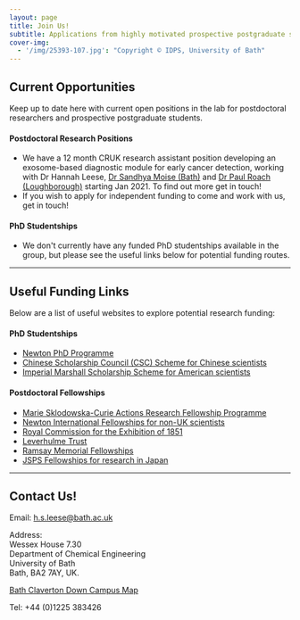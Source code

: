 ```yaml
---
layout: page
title: Join Us!
subtitle: Applications from highly motivated prospective postgraduate students and researchers welcome at any time.
cover-img:
  - '/img/25393-107.jpg': "Copyright © IDPS, University of Bath"
---
```


## Current Opportunities

Keep up to date here with current open positions in the lab for postdoctoral researchers and prospective postgraduate students.

#### Postdoctoral Research Positions

* We have a 12 month CRUK research assistant position developing an exosome-based diagnostic module for early cancer detection, working with Dr Hannah Leese, [Dr Sandhya Moise (Bath)](https://researchportal.bath.ac.uk/en/persons/sandhya-moise) and [Dr Paul Roach (Loughborough)](https://www.lboro.ac.uk/departments/chemistry/staff/academic-research/paul-roach/) starting Jan 2021. To find out more get in touch!
* If you wish to apply for independent funding to come and work with us, get in touch!

#### PhD Studentships

* We don't currently have any funded PhD studentships available in the group, but please see the useful links below for potential funding routes.

<hr>

## Useful Funding Links

Below are a list of useful websites to explore potential research funding:

#### PhD Studentships
- [Newton PhD Programme](https://www.britishcouncil.org/education/science/newton-phd-programme)
- [Chinese Scholarship Council (CSC) Scheme for Chinese scientists](https://www.bath.ac.uk/guides/china-scholarship-council-university-of-bath-phd-programme/)
- [Imperial Marshall Scholarship Scheme for American scientists](https://www.marshallscholarship.org/apply)

#### Postdoctoral Fellowships
- [Marie Sklodowska-Curie Actions Research Fellowship Programme](https://ec.europa.eu/research/mariecurieactions/)
- [Newton International Fellowships for non-UK scientists](https://royalsociety.org/grants-schemes-awards/grants/newton-international/?gclid=EAIaIQobChMIqrTLsZup3QIV5r3tCh2d2AsFEAAYASAAEgKVJvD_BwE)
- [Royal Commission for the Exhibition of 1851](https://www.royalcommission1851.org)
- [Leverhulme Trust](https://www.leverhulme.ac.uk)
- [Ramsay Memorial Fellowships](https://www.soci.org/awards/scholarships-and-fellowships/ramsay-fellowship)
- [JSPS Fellowships for research in Japan](https://www.jsps.go.jp/english/e-fellow/index.html)

<hr>

## Contact Us!

Email: [h.s.leese@bath.ac.uk](mailto:h.s.leese@bath.ac.uk)

Address:<br/>
Wessex House 7.30<br/>
Department of Chemical Engineering<br/>
University of Bath<br/>
Bath, BA2 7AY, UK.

[Bath Claverton Down Campus Map](https://www.bath.ac.uk/publications/claverton-down-campus-map/attachments/university-campus-map.pdf)

Tel: +44 (0)1225 383426

